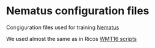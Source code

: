 # Nematus configuration files
Congiguration files used for training [Nematus](https://github.com/rsennrich/nematus/)

We used almost the same as in Ricos [WMT16 scripts](https://github.com/rsennrich/wmt16-scripts/)
